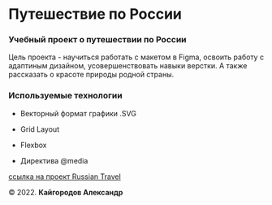 # Путешествие по России 

### Учебный проект о путешествии по России

Цель проекта - научиться работать с макетом в Figma, освоить работу с адаптиным дизайном, усовершенствовать навыки верстки. А также рассказать о красоте природы родной страны.

### Используемые технологии 

* Векторный формат графики .SVG

* Grid Layout

* Flexbox 

* Директива @media

[ссылка на проект Russian Travel](https://alexs41.github.io/russian-travel/index.html "Russian Travel")

© 2022. **Кайгородов Александр**